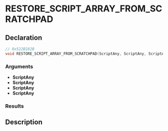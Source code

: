 # RESTORE_SCRIPT_ARRAY_FROM_SCRATCHPAD

## Declaration
```cpp
// 0x522B182B
void RESTORE_SCRIPT_ARRAY_FROM_SCRATCHPAD(ScriptAny, ScriptAny, ScriptAny, ScriptAny);
```

### Arguments
- **ScriptAny**
- **ScriptAny**
- **ScriptAny**
- **ScriptAny**

### Results

## Description

